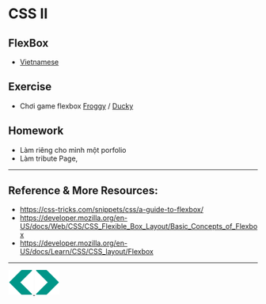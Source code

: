 # CSS II
## FlexBox
- [Vietnamese](https://www.youtube.com/watch?v=G19jZzK5FWI)

## Exercise
- Chơi game flexbox [Froggy](https://flexboxfroggy.com) / [Ducky](https://courses.cs.washington.edu/courses/cse154/flexboxducky/)
## Homework
- Làm riêng cho mình một porfolio
- Làm tribute Page,
---

## Reference & More Resources: 
* https://css-tricks.com/snippets/css/a-guide-to-flexbox/
* https://developer.mozilla.org/en-US/docs/Web/CSS/CSS_Flexible_Box_Layout/Basic_Concepts_of_Flexbox
* https://developer.mozilla.org/en-US/docs/Learn/CSS/CSS_layout/Flexbox
---
<div>
<a href="./Lecture-09.1.DOM.md">
    <img width=50 src="../sources/left-arrow.svg" >
</a>
<a href="./Lecture-10.1.document.md">
    <img  width=50 src="../sources/right-arrow.svg">
    </a>
</div>
